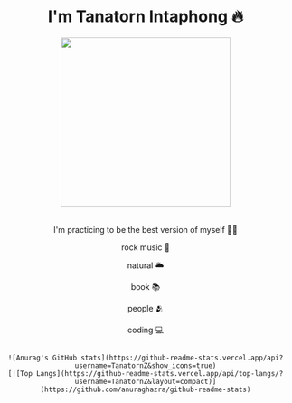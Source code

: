 
<div id="header" align="center">
  <h1 > I'm Tanatorn Intaphong 🔥</h1>
  <img src="https://media.giphy.com/media/gui67fZ3xIneM/giphy.gif" width="300"/>
  

  <div width="200"> 
  &nbsp;
    
  I'm practicing to be the best version of myself ✌🏻

  rock music 🎸
    
  natural 🌥️
    
  book 📚

  people 🫂

  coding 💻
   
  </div>
  

 
  <div style="display: flex ; gap: 4px; align-items: center">
    
    ![Anurag's GitHub stats](https://github-readme-stats.vercel.app/api?username=TanatornZ&show_icons=true)
    [![Top Langs](https://github-readme-stats.vercel.app/api/top-langs/?username=TanatornZ&layout=compact)](https://github.com/anuraghazra/github-readme-stats)
  </div>
   
</div>
